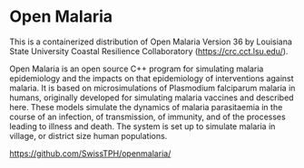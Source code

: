 # Open Malaria
This is a containerized distribution of Open Malaria Version 36 by Louisiana State University Coastal Resilience Collaboratory (https://crc.cct.lsu.edu/).

Open Malaria is an open source C++ program for simulating malaria epidemiology and the impacts on that 
epidemiology of interventions against malaria. It is based on microsimulations of Plasmodium falciparum 
malaria in humans, originally developed for simulating malaria vaccines and described here. These models 
simulate the dynamics of malaria parasitaemia in the course of an infection, of transmission, of immunity, 
and of the processes leading to illness and death. The system is set up to simulate malaria in village, 
or district size human populations.

https://github.com/SwissTPH/openmalaria/
